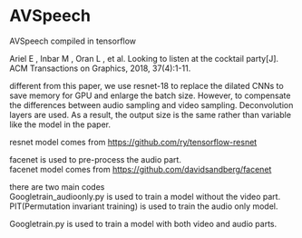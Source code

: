 # AVSpeech
AVSpeech compiled in tensorflow

Ariel E , Inbar M , Oran L , et al. Looking to listen at the cocktail party[J]. ACM Transactions on Graphics, 2018, 37(4):1-11.

different from this paper, we use resnet-18 to replace the dilated CNNs to save memory for GPU and enlarge the batch size. However, to compensate the differences between audio sampling and video sampling. Deconvolution layers are used. As a result, the output size is the same rather than variable like the model in the paper.  

resnet model comes from https://github.com/ry/tensorflow-resnet

facenet is used to pre-process the audio part.  
facenet model comes from https://github.com/davidsandberg/facenet


there are two main codes  
Googletrain_audioonly.py is used to train a model without the video part.  
PIT(Permutation invariant training) is used to train the audio only model.



Googletrain.py is used to train a model with both video and audio parts.
